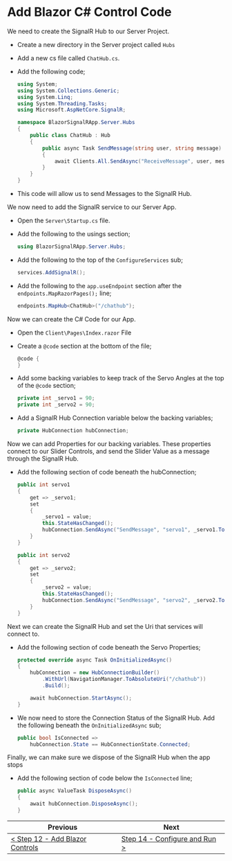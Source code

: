 # Add Blazor C# Control Code #

We need to create the SignalR Hub to our Server Project.

- Create a new directory in the Server project called `Hubs`
- Add a new cs file called `ChatHub.cs`.
- Add the following code;

    ```cs
    using System;
    using System.Collections.Generic;
    using System.Linq;
    using System.Threading.Tasks;
    using Microsoft.AspNetCore.SignalR;

    namespace BlazorSignalRApp.Server.Hubs
    {
        public class ChatHub : Hub
        {
            public async Task SendMessage(string user, string message)
            {
                await Clients.All.SendAsync("ReceiveMessage", user, message);
            }
        }
    }
    ```

- This code will allow us to send Messages to the SignalR Hub.

We now need to add the SignalR service to our Server App.

- Open the `Server\Startup.cs` file.
- Add the following to the usings section;

    ```cs
    using BlazorSignalRApp.Server.Hubs;
    ```

- Add the following to the top of the `ConfigureServices` sub;

    ```cs
    services.AddSignalR();
    ```

- Add the following to the `app.useEndpoint` section after the `endpoints.MapRazorPages();` line;

    ```cs
    endpoints.MapHub<ChatHub>("/chathub");
    ```

Now we can create the C# Code for our App.

- Open the `Client\Pages\Index.razor` File
- Create a `@code` section at the bottom of the file;

    ```cs
    @code {
    }
    ```

- Add some backing variables to keep track of the Servo Angles at the top of the `@code` section;

    ```cs
    private int _servo1 = 90;
    private int _servo2 = 90;
    ```

- Add a SignalR Hub Connection variable below the backing variables;

    ```cs
    private HubConnection hubConnection;
    ```

Now we can add Properties for our backing variables. These properties connect to our Slider Controls, and send the Slider Value as a message through the SignalR Hub. 

- Add the following section of code beneath the hubConnection;

    ```cs
    public int servo1
    {
        get => _servo1;
        set
        {
            _servo1 = value;
            this.StateHasChanged();
            hubConnection.SendAsync("SendMessage", "servo1", _servo1.ToString());
        }
    }

    public int servo2
    {
        get => _servo2;
        set
        {
            _servo2 = value;
            this.StateHasChanged();
            hubConnection.SendAsync("SendMessage", "servo2", _servo2.ToString());
        }
    }
    ```

Next we can create the SignalR Hub and set the Uri that services will connect to.

- Add the following section of code beneath the Servo Properties;

    ```cs
    protected override async Task OnInitializedAsync()
    {
        hubConnection = new HubConnectionBuilder()
            .WithUrl(NavigationManager.ToAbsoluteUri("/chathub"))
            .Build();

        await hubConnection.StartAsync();
    }
    ```

- We now need to store the Connection Status of the SignalR Hub. Add the following beneath the `OnInitializedAsync` sub;

    ```cs
    public bool IsConnected =>
        hubConnection.State == HubConnectionState.Connected;
    ```

Finally, we can make sure we dispose of the SignalR Hub when the app stops

- Add the following section of code below the `IsConnected` line;

    ```cs
    public async ValueTask DisposeAsync()
    {
        await hubConnection.DisposeAsync();
    }
    ```

| Previous | Next |
| -------- | ---- |
| [< Step 12 - Add Blazor Controls](12-add-blazor-controls.md) | [Step 14 - Configure and Run >](14-configure-and-run.md) |